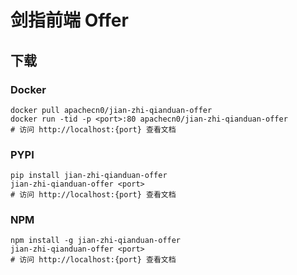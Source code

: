 # 剑指前端 Offer

## 下载

### Docker

```
docker pull apachecn0/jian-zhi-qianduan-offer
docker run -tid -p <port>:80 apachecn0/jian-zhi-qianduan-offer
# 访问 http://localhost:{port} 查看文档
```

### PYPI

```
pip install jian-zhi-qianduan-offer
jian-zhi-qianduan-offer <port>
# 访问 http://localhost:{port} 查看文档
```

### NPM

```
npm install -g jian-zhi-qianduan-offer
jian-zhi-qianduan-offer <port>
# 访问 http://localhost:{port} 查看文档
```